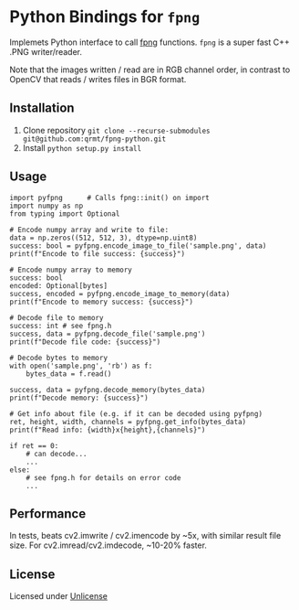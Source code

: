 # Python Bindings for `fpng`

Implemets Python interface to call [fpng](https://github.com/richgel999/fpng) functions.
`fpng` is a super fast C++ .PNG writer/reader.

Note that the images written / read are in RGB channel order, in contrast to OpenCV
that reads / writes files in BGR format.


## Installation
1. Clone repository `git clone --recurse-submodules git@github.com:qrmt/fpng-python.git`
2. Install `python setup.py install`

## Usage
```
import pyfpng      # Calls fpng::init() on import
import numpy as np
from typing import Optional

# Encode numpy array and write to file:
data = np.zeros((512, 512, 3), dtype=np.uint8)
success: bool = pyfpng.encode_image_to_file('sample.png', data)
print(f"Encode to file success: {success}")

# Encode numpy array to memory
success: bool
encoded: Optional[bytes]
success, encoded = pyfpng.encode_image_to_memory(data)
print(f"Encode to memory success: {success}")

# Decode file to memory
success: int # see fpng.h
success, data = pyfpng.decode_file('sample.png')
print(f"Decode file code: {success}")

# Decode bytes to memory
with open('sample.png', 'rb') as f:
    bytes_data = f.read()

success, data = pyfpng.decode_memory(bytes_data)
print(f"Decode memory: {success}")

# Get info about file (e.g. if it can be decoded using pyfpng)
ret, height, width, channels = pyfpng.get_info(bytes_data)
print(f"Read info: {width}x{height},{channels}")

if ret == 0:
    # can decode...
    ...
else:
    # see fpng.h for details on error code
    ...

```

## Performance
In tests, beats cv2.imwrite / cv2.imencode by ~5x, with similar result file size. 
For cv2.imread/cv2.imdecode, ~10-20% faster.

## License
Licensed under [Unlicense](https://unlicense.org/)

